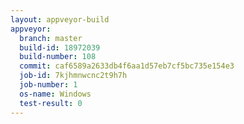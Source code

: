 ```yaml
---
layout: appveyor-build
appveyor:
  branch: master
  build-id: 18972039
  build-number: 108
  commit: caf6589a2633db4f6aa1d57eb7cf5bc735e154e3
  job-id: 7kjhmnwcnc2t9h7h
  job-number: 1
  os-name: Windows
  test-result: 0
---
```

